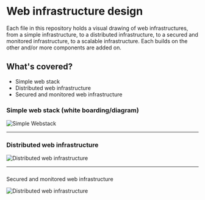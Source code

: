 # Web infrastructure design

Each file in this repository holds a visual drawing of web infrastructures, from a simple infrastructure, to a distributed infrastructure, to a secured and monitored infrastructure, to a scalable infrastructure. Each builds on the other and/or more components are added on.


## What's covered?

- Simple web stack
- Distributed web infrastructure
- Secured and monitored web infrastructure

### Simple web stack (white boarding/diagram)

![Simple Webstack](https://drive.google.com/uc?id=1NVULNoOcdG0DmaLFe3dqJ7B4OadBOEPi)

---

### Distributed web infrastructure

![Distributed web infrastructure](https://drive.google.com/uc?id=1tALaMp9uxxkSaIPazoTPCxXQ5S6Htl-c)

---

### 

Secured and monitored web infrastructure

![Distributed web infrastructure](https://drive.google.com/uc?id=1WiM-89J4Nhyu4USr2YoJHbYEmjD-g-nV)

